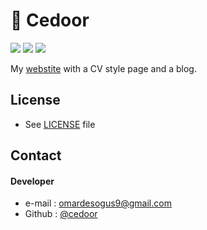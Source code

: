 # :boy: Cedoor

[![](https://img.shields.io/github/license/cedoor/cedoor.github.io.svg?style=flat-square)](https://github.com/cedoor/cedoor.github.io/blob/dev/LICENSE)
[![](https://img.shields.io/david/cedoor/cedoor.github.io.svg?style=flat-square)](https://david-dm.org/cedoor/cedoor.github.io)
[![](https://img.shields.io/david/dev/cedoor/cedoor.github.io.svg?style=flat-square)](https://david-dm.org/cedoor/cedoor.github.io?type=dev)

My [webstite](https://cedoor.org/) with a CV style page and a blog. 

## License
* See [LICENSE](https://github.com/cedoor/cedoor.github.io/blob/dev/LICENSE) file

## Contact
#### Developer
* e-mail : omardesogus9@gmail.com
* Github : [@cedoor](https://github.com/cedoor)
